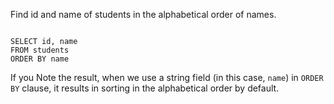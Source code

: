 Find id and name of students in the alphabetical order of names.

<Editor lang="sql" dbName="students1.db">
<code>
SELECT id, name
FROM students
ORDER BY name
</code>
</Editor>

If you Note the result, when we use a string field (in this case, `name`) in `ORDER BY` clause, it results in sorting in the alphabetical order by default.